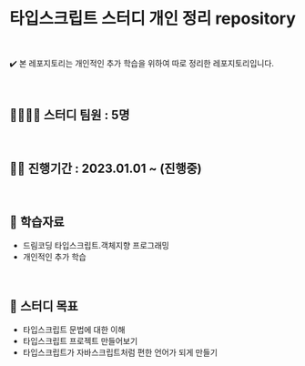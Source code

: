 # 타입스크립트 스터디 개인 정리 repository

<br>

✔️ 본 레포지토리는 개인적인 추가 학습을 위하여 따로 정리한 레포지토리입니다.

<br>

## 👨‍👩‍👧‍👦 스터디 팀원 : 5명

<br>

## 🏃‍♂️ 진행기간 : 2023.01.01 ~ (진행중)

<br>

## 📖 학습자료

- 드림코딩 타입스크립트.객체지향 프로그래밍
- 개인적인 추가 학습

<br>

## 📌 스터디 목표

- 타입스크립트 문법에 대한 이해
- 타입스크립트 프로젝트 만들어보기
- 타입스크립트가 자바스크립트처럼 편한 언어가 되게 만들기
